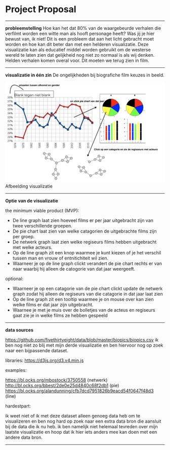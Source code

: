 # Project Proposal
***


**probleemstelling**
Hoe kan het dat 80% van de waargebeurde verhalen die verfilmt worden een witte man als hooft personage heeft? Was jij je hier bewust van, ik niet! Dit is een probleem dat aan het licht gebracht moet worden en hoe kan dit beter dan met een helderen visualizatie. Deze visualizatie kan als educatief middel worden gebruikt om de westerse wereld te laten zien dat gelijkheid nog niet zo normaal is als wij denken. Helden verhalen komen overal voor. Dit moeten we terug zien in film.
***
**visualizatie in één zin**
De ongelijkheden bij biografiche film keuzes in beeld.

![img](https://github.com/mannusschomaker/programeerproject/blob/master/Schermafbeelding%202018-01-08%20om%2016.35.43.png)
Afbeelding visualizatie

***
**Optie van de visualizatie**

the minimum viable product (MVP):
- De line graph laat zien hoeveel films er per jaar uitgebracht zijn van twee verschillende groepen.
- De pie chart laat zien van welke catagorien de uitgebrachte films zijn per groep.
- De netwerk graph laat zien welke regiseurs films hebben uitgebracht met welke acteurs.
- Op de line graph zit een knop waarmee je kunt kiezen of je het verschil tussen man en vrouw of entnitichiteit wil zien.
- Waarneer je op de line graph clickt verandert de pie chart rechts er van naar waarbij hij alleen de catogorie van dat jaar weergeeft.

optional:
- Waarneer je op een catagorie van de pie chart clickt update de netwerk graph zodat hij alleen de regiseurs van die catagorie in dat jaar laat zien 
- Op de line graph zit een tooltip waarmee je on mouse over kan zien welke films er dat jaar zijn uitgebracht.
- Waarnee je met je muis over de bolletjes van de acteus en regiseurs gaat zie je in welke films ze hebben gespeeld

***
**data sources**

https://github.com/fivethirtyeight/data/blob/master/biopics/biopics.csv
ik ben nog niet zo blij met mijn derde visualizatie en ben hiervoor nog op zoek naar een bijpassende dataset.

libraries:
https://d3js.org/d3.v4.min.js

examples:

https://bl.ocks.org/mbostock/3750558 (netwerk)
http://bl.ocks.org/bbest/2de0e25d4840c68f2db1 (pie)
https://bl.ocks.org/alandunning/cfb7dcd7951826b9eacd54f0647f48d3 (line)

hardestpart:

ik weet niet of ik met deze dataset alleen genoeg data heb om te visualizeren en ben nog hard op zoek naar een extra data bron die aansluit bij de data die ik nu heb. ik ben namelijk niet helemaal tevreden over mijn laatste visualizatie en hoop dat ik hier iets anders mee kan doen met een andere data bron.

***

